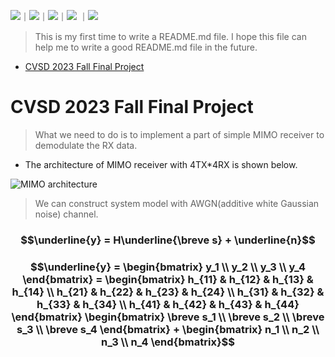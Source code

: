 <!-- 底下標籤來源參考寫法可至：https://github.com/Envoy-VC/awesome-badges#github-stats -->

![](https://img.shields.io/badge/Verilog-informational)｜![](https://img.shields.io/badge/RTL-informational)｜![](https://img.shields.io/badge/Design_Compiler-informational)｜![](https://img.shields.io/badge/Synthesis-informational) ｜![](https://img.shields.io/badge/Innovus-informational)

> This is my first time to write a README.md file. I hope this file can help me to write a good README.md file in the future.

- [CVSD 2023 Fall Final Project](#CVSD-2023-Fall-Final-Project)

# CVSD 2023 Fall Final Project

> What we need to do is to implement a part of simple MIMO receiver to demodulate the RX data.    
* The architecture of MIMO receiver with 4TX*4RX is shown below.

![MIMO architecture](https://github.com/hank09901/CVSD/blob/main/Picture/MIMO.png)

> We can construct system model with AWGN(additive white Gaussian noise) channel.

### $$\underline{y} = H\underline{\breve s} + \underline{n}$$
### $$\underline{y} = \begin{bmatrix} y_1 \\ y_2 \\ y_3 \\ y_4 \end{bmatrix} = \begin{bmatrix} h_{11} & h_{12} & h_{13} & h_{14} \\ h_{21} & h_{22} & h_{23} & h_{24} \\ h_{31} & h_{32} & h_{33} & h_{34} \\ h_{41} & h_{42} & h_{43} & h_{44} \end{bmatrix} \begin{bmatrix} \breve s_1 \\ \breve s_2 \\ \breve s_3 \\ \breve s_4 \end{bmatrix} + \begin{bmatrix} n_1 \\ n_2 \\ n_3 \\ n_4 \end{bmatrix}$$

